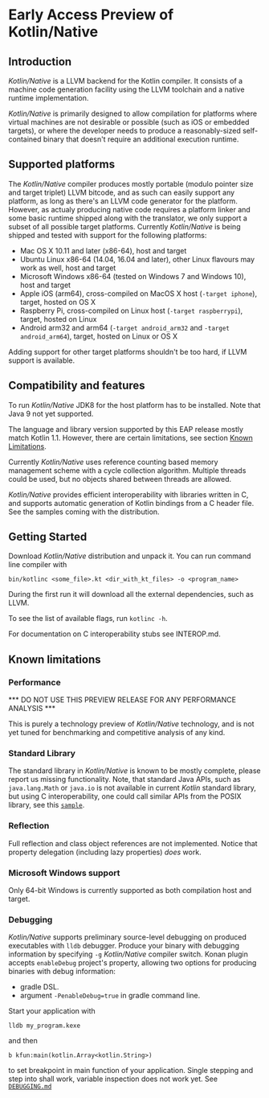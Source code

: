 # Early Access Preview of Kotlin/Native #

## Introduction ##

 _Kotlin/Native_ is a LLVM backend for the Kotlin compiler. It consists of a machine code generation facility using
the LLVM toolchain and a native runtime implementation.

 _Kotlin/Native_ is primarily designed to allow compilation for platforms where
virtual machines are not desirable or possible (such as iOS or embedded targets),
or where the developer needs to produce a reasonably-sized self-contained binary
that doesn't require an additional execution runtime.

## Supported platforms ##

The _Kotlin/Native_ compiler produces mostly portable (modulo pointer size and target
triplet) LLVM bitcode, and as such can easily support any platform, as long as there's an LLVM
code generator for the platform.
 However, as actualy producing native code requires a platform linker and some
basic runtime shipped along with the translator, we only support a subset of all possible
target platforms. Currently _Kotlin/Native_ is being shipped and tested with support for
the following platforms:

 * Mac OS X 10.11 and later (x86-64), host and target
 * Ubuntu Linux x86-64 (14.04, 16.04 and later), other Linux flavours may work as well, host and target
 * Microsoft Windows x86-64 (tested on Windows 7 and Windows 10), host and target
 * Apple iOS (arm64), cross-compiled on MacOS X host (`-target iphone`), target, hosted on OS X
 * Raspberry Pi, cross-compiled on Linux host (`-target raspberrypi`), target, hosted on Linux
 * Android arm32 and arm64 (`-target android_arm32` and `-target android_arm64`), target, hosted on Linux or OS X

 Adding support for other target platforms shouldn't be too hard, if LLVM support is available.

 ## Compatibility and features ##

To run _Kotlin/Native_ JDK8 for the host platform has to be installed.
Note that Java 9 not yet supported.

The language and library version supported by this EAP release mostly match Kotlin 1.1.
However, there are certain limitations, see section [Known Limitations](#limitations).

 Currently _Kotlin/Native_ uses reference counting based memory management scheme with a cycle
collection algorithm. Multiple threads could be used, but no objects shared 
between threads are allowed.

_Kotlin/Native_ provides efficient interoperability with libraries written in C, and supports
automatic generation of Kotlin bindings from a C header file.
See the samples coming with the distribution.

  ## Getting Started ##

 Download _Kotlin/Native_ distribution and unpack it. You can run command line compiler with

    bin/kotlinc <some_file>.kt <dir_with_kt_files> -o <program_name>

  During the first run it will download all the external dependencies, such as LLVM.

To see the list of available flags, run `kotlinc -h`.

For documentation on C interoperability stubs see INTEROP.md.

 ## <a name="limitations"></a>Known limitations ##

 ### Performance ###

 *** DO NOT USE THIS PREVIEW RELEASE FOR ANY PERFORMANCE ANALYSIS ***

 This is purely a technology preview of _Kotlin/Native_ technology, and is not yet tuned
for benchmarking and competitive analysis of any kind.

### Standard Library ###

  The standard library in _Kotlin/Native_ is known to be mostly complete, please report us 
missing functionality. Note, that standard Java APIs, such as `java.lang.Math` or `java.io`
is not available in current _Kotlin_ standard library, but using C interoperability, one could
call similar APIs from the POSIX library, see this [`sample`](https://github.com/JetBrains/kotlin-native/blob/master/samples/csvparser).

### Reflection ###

Full reflection and class object references are not implemented.
Notice that property delegation (including lazy properties) *does* work.

### Microsoft Windows support ###

 Only 64-bit Windows is currently supported as both compilation host and target.

### Debugging ###

 _Kotlin/Native_ supports preliminary source-level debugging on produced executables with `lldb` debugger.
 Produce your binary with debugging information by specifying `-g` _Kotlin/Native_ compiler switch.
 Konan plugin accepts `enableDebug` project's property, allowing two options for producing binaries with debug
 information:
   - gradle DSL.
   - argument `-PenableDebug=true` in gradle command line.

 Start your application with
    
    lldb my_program.kexe
 
 and then 
    
    b kfun:main(kotlin.Array<kotlin.String>)

to set breakpoint in main function of your application. Single stepping and step into shall work, 
variable inspection does not work yet. See [`DEBUGGING.md`](https://github.com/JetBrains/kotlin-native/blob/master/DEBUGGING.md)